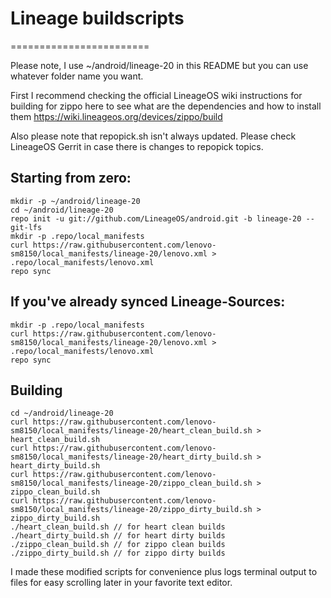 # Lineage buildscripts
========================

Please note, I use ~/android/lineage-20 in this README but you can use whatever folder name you want.

First I recommend checking the official LineageOS wiki instructions for building for zippo here to see what are the dependencies and how to install them
https://wiki.lineageos.org/devices/zippo/build

Also please note that repopick.sh isn't always updated. Please check LineageOS Gerrit in case there is changes to repopick topics.

Starting from zero:
---------
    mkdir -p ~/android/lineage-20
    cd ~/android/lineage-20
    repo init -u git://github.com/LineageOS/android.git -b lineage-20 --git-lfs
    mkdir -p .repo/local_manifests
    curl https://raw.githubusercontent.com/lenovo-sm8150/local_manifests/lineage-20/lenovo.xml > .repo/local_manifests/lenovo.xml
    repo sync

If you've already synced Lineage-Sources:
----------
    mkdir -p .repo/local_manifests
    curl https://raw.githubusercontent.com/lenovo-sm8150/local_manifests/lineage-20/lenovo.xml > .repo/local_manifests/lenovo.xml
    repo sync

Building
----------
    cd ~/android/lineage-20
    curl https://raw.githubusercontent.com/lenovo-sm8150/local_manifests/lineage-20/heart_clean_build.sh > heart_clean_build.sh
    curl https://raw.githubusercontent.com/lenovo-sm8150/local_manifests/lineage-20/heart_dirty_build.sh > heart_dirty_build.sh
    curl https://raw.githubusercontent.com/lenovo-sm8150/local_manifests/lineage-20/zippo_clean_build.sh > zippo_clean_build.sh
    curl https://raw.githubusercontent.com/lenovo-sm8150/local_manifests/lineage-20/zippo_dirty_build.sh > zippo_dirty_build.sh
    ./heart_clean_build.sh // for heart clean builds
    ./heart_dirty_build.sh // for heart dirty builds
    ./zippo_clean_build.sh // for zippo clean builds
    ./zippo_dirty_build.sh // for zippo dirty builds

I made these modified scripts for convenience plus logs terminal output to files for easy scrolling later in your favorite text editor.
